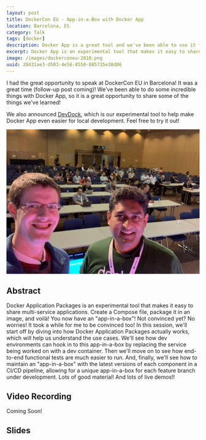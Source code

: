 ```yaml
---
layout: post
title: DockerCon EU - App-in-a-Box with Docker App
location: Barcelona, ES
category: Talk
tags: [docker]
description: Docker App is a great tool and we've been able to use it for more than just deployment. With an "app-in-a-box", we've been able to use it for local dev and E2E testing!
excerpt: Docker App is an experimental tool that makes it easy to share multi-service applications. Create a Compose file, package it in an image, and voilà! You now have an "app-in-a-box"! Not convinced yet? No worries! It took a while for me to be convinced too! In this session, we'll start off by diving into how Docker App actually works, which will help us understand the use cases. We'll see how dev environments can hook in to this app-in-a-box by replacing the service being worked on with a dev container. Then we'll move on to see how end-to-end functional tests are much easier to run. And, finally, we'll see how to maintain an "app-in-a-box" with the latest versions of each component in a CI/CD pipeline, allowing for a unique app-in-a-box for each feature branch under development. Lots of good material! And lots of live demos!
image: /images/dockerconeu-2018.png
uuid: 28431ae3-d503-4e56-8550-885735e38d06
---
```


I had the great opportunity to speak at DockerCon EU in Barcelona! It was a great time (follow-up post coming)! We've been able to do some incredible things with Docker App, so it is a great opportunity to share some of the things we've learned!

We also announced [DevDock](https://www.npmjs.com/package/devdock), which is our experimental tool to help make Docker App even easier for local development. Feel free to try it out!

![Talk Selfie](/images/dockerconeu2018-app-in-a-box-selfie.jpg)

## Abstract

Docker Application Packages is an experimental tool that makes it easy to share multi-service applications. Create a Compose file, package it in an image, and voilà! You now have an "app-in-a-box"! Not convinced yet? No worries! It took a while for me to be convinced too! In this session, we'll start off by diving into how Docker Application Packages actually works, which will help us understand the use cases. We'll see how dev environments can hook in to this app-in-a-box by replacing the service being worked on with a dev container. Then we'll move on to see how end-to-end functional tests are much easier to run. And, finally, we'll see how to maintain an "app-in-a-box" with the latest versions of each component in a CI/CD pipeline, allowing for a unique app-in-a-box for each feature branch under development. Lots of good material! And lots of live demos!!


## Video Recording

Coming Soon!

## Slides

<script async class="speakerdeck-embed" data-id="06944e2b651c43b3849cf58a43278b7c" data-ratio="1.77777777777778" src="//speakerdeck.com/assets/embed.js"></script>
